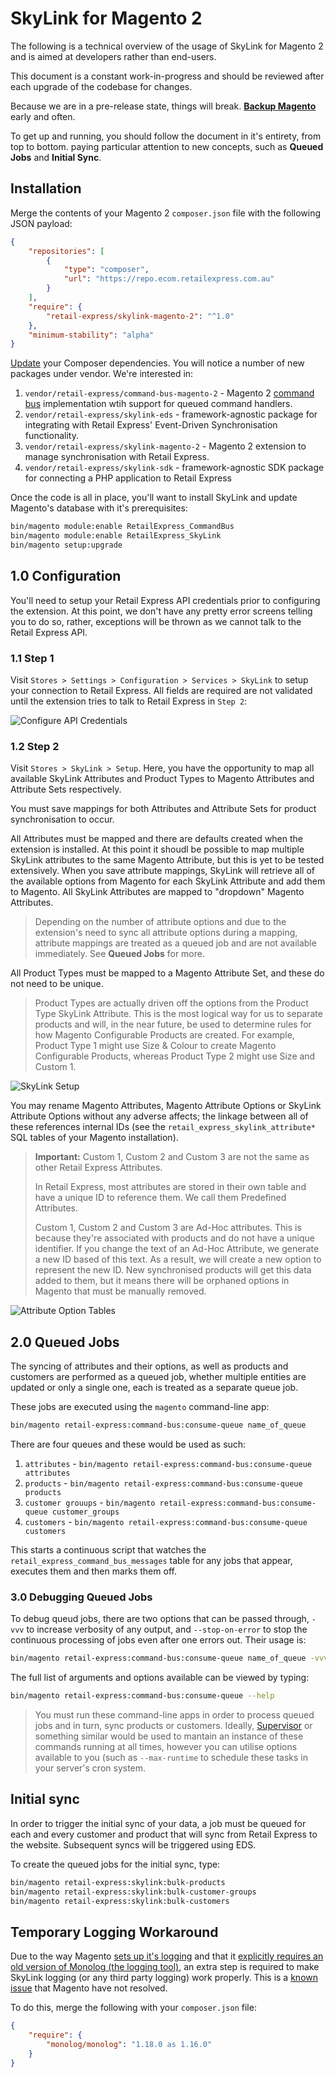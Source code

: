 # SkyLink for Magento 2

The following is a technical overview of the usage of SkyLink for Magento 2 and is aimed at developers rather than end-users.

This document is a constant work-in-progress and should be reviewed after each upgrade of the codebase for changes.

Because we are in a pre-release state, things will break. **[Backup Magento](http://devdocs.magento.com/guides/v2.0/install-gde/install/cli/install-cli-backup.html)** early and often.

To get up and running, you should follow the document in it's entirety, from top to bottom. paying particular attention to new concepts, such as **Queued Jobs** and **Initial Sync**.

## Installation

Merge the contents of your Magento 2 `composer.json` file with the following JSON payload:

```json
{
    "repositories": [
        {
            "type": "composer",
            "url": "https://repo.ecom.retailexpress.com.au"
        }
    ],
    "require": {
        "retail-express/skylink-magento-2": "^1.0"
    },
    "minimum-stability": "alpha"
}
```

[Update](https://getcomposer.org/doc/03-cli.md#update) your Composer dependencies. You will notice a number of new packages under vendor. We're interested in:

1. `vendor/retail-express/command-bus-magento-2` - Magento 2 [command bus](https://tactician.thephpleague.com) implementation wtih support for queued command handlers.
2. `vendor/retail-express/skylink-eds` - framework-agnostic package for integrating with Retail Express' Event-Driven Synchronisation functionality.
3. `vendor/retail-express/skylink-magento-2` - Magento 2 extension to manage synchronisation with Retail Express.
4. `vendor/retail-express/skylink-sdk` - framework-agnostic SDK package for connecting a PHP application to Retail Express

Once the code is all in place, you'll want to install SkyLink and update Magento's database with it's prerequisites:

```bash
bin/magento module:enable RetailExpress_CommandBus
bin/magento module:enable RetailExpress_SkyLink
bin/magento setup:upgrade
```

## 1.0 Configuration

You'll need to setup your Retail Express API credentials prior to configuring the extension. At this point, we don't have any pretty error screens telling you to do so, rather, exceptions will be thrown as we cannot talk to the Retail Express API.

### 1.1 Step 1

Visit `Stores > Settings > Configuration > Services > SkyLink` to setup your connection to Retail Express. All fields are required are not validated until the extension tries to talk to Retail Express in `Step 2`:

![Configure API Credentials](resources/configure-api-credentials.png)

### 1.2 Step 2

Visit `Stores > SkyLink > Setup`. Here, you have the opportunity to map all available SkyLink Attributes and Product Types to Magento Attributes and Attribute Sets respectively.

You must save mappings for both Attributes and Attribute Sets for product synchronisation to occur.

All Attributes must be mapped and there are defaults created when the extension is installed. At this point it shoudl be possible to map multiple SkyLink attributes to the same Magento Attribute, but this is yet to be tested extensively. When you save attribute mappings, SkyLink will retrieve all of the available options from Magento for each SkyLink Attribute and add them to Magento. All SkyLink Attributes are mapped to "dropdown" Magento Attributes.

> Depending on the number of attribute options and due to the extension's need to sync all attribute options during a mapping, attribute mappings are treated as a queued job and are not available immediately. See **Queued Jobs** for more.

All Product Types must be mapped to a Magento Attribute Set, and these do not need to be unique.

> Product Types are actually driven off the options from the Product Type SkyLink Attribute. This is the most logical way for us to separate products and will, in the near future, be used to determine rules for how Magento Configurable Products are created. For example, Product Type 1 might use Size & Colour to create Magento Configurable Products, whereas Product Type 2 might use Size and Custom 1.

![SkyLink Setup](resources/skylink-setup.png)

You may rename Magento Attributes, Magento Attribute Options or SkyLink Attribute Options without any adverse affects; the linkage between all of these references internal IDs (see the `retail_express_skylink_attribute*` SQL tables of your Magento installation).

> **Important:** Custom 1, Custom 2 and Custom 3 are not the same as other Retail Express Attributes.
>
> In Retail Express, most attributes are stored in their own table and have a unique ID to reference them. We call them Predefined Attributes.
>
> Custom 1, Custom 2 and Custom 3 are Ad-Hoc attributes. This is because they're associated with products and do not have a unique identifier. If you change the text of an Ad-Hoc Attribute, we generate a new ID based of this text. As a result, we will create a new option to represent the new ID. New synchronised products will get this data added to them, but it means there will be orphaned options in Magento that must be manually removed.

![Attribute Option Tables](resources/attribute-option-mapping-tables.png)

## 2.0 Queued Jobs

The syncing of attributes and their options, as well as products and customers are performed as a queued job, whether multiple entities are updated or only a single one, each is treated as a separate queue job.

These jobs are executed using the `magento` command-line app:

```bash
bin/magento retail-express:command-bus:consume-queue name_of_queue
```

There are four queues and these would be used as such:

1. `attributes` - `bin/magento retail-express:command-bus:consume-queue attributes`
2. `products` - `bin/magento retail-express:command-bus:consume-queue products`
3. `customer grouups` - `bin/magento retail-express:command-bus:consume-queue customer_groups`
3. `customers` - `bin/magento retail-express:command-bus:consume-queue customers`

This starts a continuous script that watches the `retail_express_command_bus_messages` table for any jobs that appear, executes them and then marks them off.

### 3.0 Debugging Queued Jobs

To debug queud jobs, there are two options that can be passed through, `-vvv` to increase verbosity of any output, and `--stop-on-error` to stop the continuous processing of jobs even after one errors out. Their usage is:

```bash
bin/magento retail-express:command-bus:consume-queue name_of_queue -vvv --stop-on-error
```

The full list of arguments and options available can be viewed by typing:

```bash
bin/magento retail-express:command-bus:consume-queue --help
```

> You must run these command-line apps in order to process queued jobs and in turn, sync products or customers. Ideally, [Supervisor](http://supervisord.org) or something similar would be used to mantain an instance of these commands running at all times, however you can utilise options available to you (such as `--max-runtime` to schedule these tasks in your server's cron system.

## Initial sync

In order to trigger the initial sync of your data, a job must be queued for each and every customer and product that will sync from Retail Express to the website. Subsequent syncs will be triggered using EDS.

To create the queued jobs for the initial sync, type:

```bash
bin/magento retail-express:skylink:bulk-products
bin/magento retail-express:skylink:bulk-customer-groups
bin/magento retail-express:skylink:bulk-customers
```

## Temporary Logging Workaround

Due to the way Magento [sets up it's logging](https://github.com/magento/magento2/issues/2529) and that it [explicitly requires an old version of Monolog (the logging tool)](https://github.com/magento/magento2/blob/2.1/composer.json#L40), an extra step is required to make SkyLink logging (or any third party logging) work properly. This is a [known issue](https://github.com/magento/magento2/issues/2529) that Magento have not resolved.

To do this, merge the following with your `composer.json` file:

```json
{
    "require": {
        "monolog/monolog": "1.18.0 as 1.16.0"
    }
}

